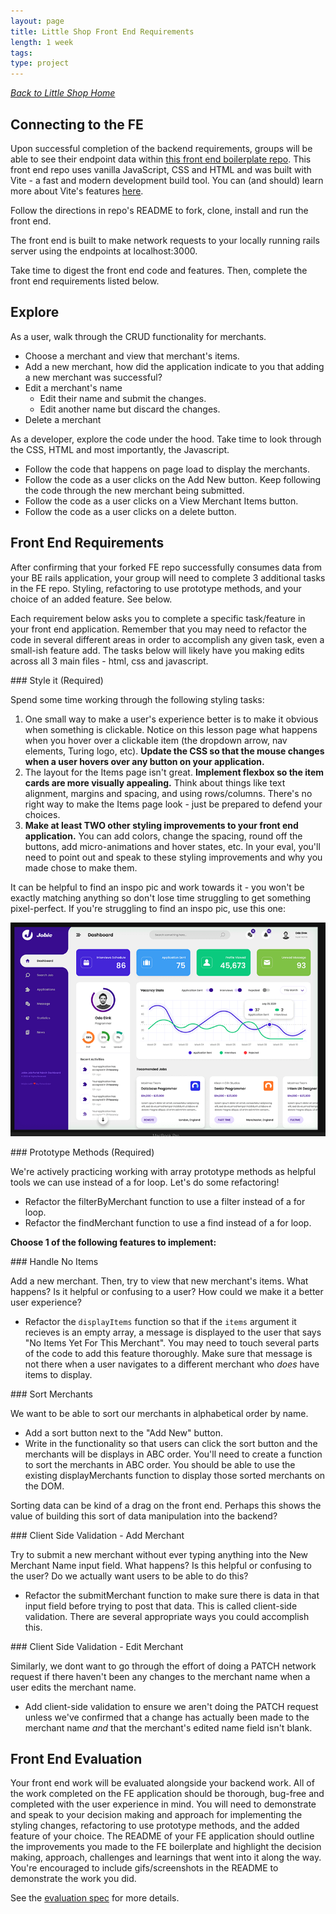 ```yaml
---
layout: page
title: Little Shop Front End Requirements
length: 1 week
tags:
type: project
---
```




_[Back to Little Shop Home](./index)_

## Connecting to the FE

Upon successful completion of the backend requirements, groups will be able to see their endpoint data within [this front end boilerplate repo](https://github.com/turingschool-examples/little-shop-fe-group-starter).  This front end repo uses vanilla JavaScript, CSS and HTML and was built with Vite - a fast and modern development build tool. You can (and should) learn more about Vite's features [here](https://vitejs.dev/).

Follow the directions in repo's README to fork, clone, install and run the front end.  

The front end is built to make network requests to your locally running rails server using the endpoints at localhost:3000.   

Take time to digest the front end code and features.  Then, complete the front end requirements listed below.

## Explore

As a user, walk through the CRUD functionality for merchants.  

- Choose a merchant and view that merchant's items.
- Add a new merchant, how did the application indicate to you that adding a new merchant was successful?
- Edit a merchant's name
  - Edit their name and submit the changes.
  - Edit another name but discard the changes.
- Delete a merchant

As a developer, explore the code under the hood.  Take time to look through the CSS, HTML and most importantly, the Javascript.

- Follow the code that happens on page load to display the merchants.
- Follow the code as a user clicks on the Add New button.  Keep following the code through the new merchant being submitted.
- Follow the code as a user clicks on a View Merchant Items button.  
- Follow the code as a user clicks on a delete button.


## Front End Requirements

After confirming that your forked FE repo successfully consumes data from your BE rails application, your group will need to complete 3 additional tasks in the FE repo.  Styling, refactoring to use prototype methods, and your choice of an added feature. See below.

Each requirement below asks you to complete a specific task/feature in your front end application.  Remember that you may need to refactor the code in several different areas in order to accomplish any given task, even a small-ish feature add.  The tasks below will likely have you making edits across all 3 main files - html, css and javascript.

<section class="dropdown">
### Style it (Required)

Spend some time working through the following styling tasks:
  1. One small way to make a user's experience better is to make it obvious when something is clickable. Notice on this lesson page what happens when you hover over a clickable item (the dropdown arrow, nav elements, Turing logo, etc). **Update the CSS so that the mouse changes when a user hovers over any button on your application.**
  2. The layout for the Items page isn't great. **Implement flexbox so the item cards are more visually appealing.** Think about things like text alignment, margins and spacing, and using rows/columns. There's no right way to make the Items page look - just be prepared to defend your choices.
  3. **Make at least TWO other styling improvements to your front end application.** You can add colors, change the spacing, round off the buttons, add micro-animations and hover states, etc. In your eval, you'll need to point out and speak to these styling improvements and why you made chose to make them. 

 It can be helpful to find an inspo pic and work towards it - you won't be exactly matching anything so don't lose time struggling to get something pixel-perfect. If you're struggling to find an inspo pic, use this one:  

 ![jobie design inspo](../../../assets/images/projects/jobie_design_inspo.png)
</section>

<section class="dropdown">
### Prototype Methods (Required)

We're actively practicing working with array prototype methods as helpful tools we can use instead of a for loop.  Let's do some refactoring!
  - Refactor the filterByMerchant function to use a filter instead of a for loop.
  - Refactor the findMerchant function to use a find instead of a for loop.
</section>

**Choose 1 of the following features to implement:**

<section class="dropdown">
### Handle No Items

Add a new merchant.  Then, try to view that new merchant's items.  What happens?  Is it helpful or confusing to a user?  How could we make it a better user experience?
  - Refactor the `displayItems` function so that if the `items` argument it recieves is an empty array, a message is displayed to the user that says "No Items Yet For This Merchant".  You may need to touch several parts of the code to add this feature thoroughly.  Make sure that message is not there when a user navigates to a different merchant who _does_ have items to display.
</section>

<section class="dropdown">
### Sort Merchants

We want to be able to sort our merchants in alphabetical order by name.  
  - Add a sort button next to the "Add New" button.
  - Write in the functionality so that users can click the sort button and the merchants will be displays in ABC order.  You'll need to create a function to sort the merchants in ABC order.  You should be able to use the existing displayMerchants function to display those sorted merchants on the DOM.

Sorting data can be kind of a drag on the front end.  Perhaps this shows the value of building this sort of data manipulation into the backend?
</section>

<section class="dropdown">
### Client Side Validation - Add Merchant

Try to submit a new merchant without ever typing anything into the New Merchant Name input field.  What happens?  Is this helpful or confusing to the user?  Do we actually want users to be able to do this?  
  - Refactor the submitMerchant function to make sure there is data in that input field before trying to post that data.  This is called client-side validation.  There are several appropriate ways you could accomplish this. 
</section>

<section class="dropdown">
### Client Side Validation - Edit Merchant

Similarly, we dont want to go through the effort of doing a PATCH network request if there haven't been any changes to the merchant name when a user edits the merchant name.  
  - Add client-side validation to ensure we aren't doing the PATCH request unless we've confirmed that a change has actually been made to the merchant name _and_ that the merchant's edited name field isn't blank.
</section>


## Front End Evaluation

Your front end work will be evaluated alongside your backend work. All of the work completed on the FE application should be thorough, bug-free and completed with the user experience in mind.  You will need to demonstrate and speak to your decision making and approach for implementing the styling changes, refactoring to use prototype methods, and the added feature of your choice. The README of your FE application should outline the improvements you made to the FE boilerplate and highlight the decision making, approach, challenges and learnings that went into it along the way.  You're encouraged to include gifs/screenshots in the README to demonstrate the work you did. 

See the [evaluation spec](evaluation) for more details.

<!-- ## Deployment (Not Required for FE application)

You are not required to deploy your FE application. If you do choose to deploy your application, you will want to refactor the base url used for the GET/POST/PATCH/DELETE requests to have your FE fetching data from your deployed backend application, rather than the locally hosted backend.  Without this change, the deployed frontend will only be able to display and manipulate data if the user also has the backend running locally.  -->
